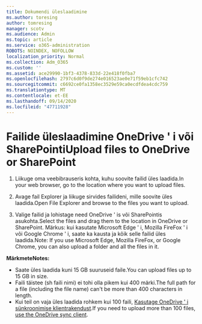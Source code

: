 ```yaml
---
title: Dokumendi üleslaadimine
ms.author: toresing
author: tomresing
manager: scotv
ms.audience: Admin
ms.topic: article
ms.service: o365-administration
ROBOTS: NOINDEX, NOFOLLOW
localization_priority: Normal
ms.collection: Adm_O365
ms.custom: ''
ms.assetid: ace29990-1bf3-4378-833d-22e418f0fba7
ms.openlocfilehash: 2797c6d0f9de274e016523ae0e71f59eb1cfc742
ms.sourcegitcommit: c6692ce0fa1358ec3529e59ca0ecdfdea4cdc759
ms.translationtype: MT
ms.contentlocale: et-EE
ms.lasthandoff: 09/14/2020
ms.locfileid: "47711928"
---
```

# <a name="upload-files-to-onedrive-or-sharepoint"></a><span data-ttu-id="07350-102">Failide üleslaadimine OneDrive ' i või SharePointi</span><span class="sxs-lookup"><span data-stu-id="07350-102">Upload files to OneDrive or SharePoint</span></span>

1. <span data-ttu-id="07350-103">Liikuge oma veebibrauseris kohta, kuhu soovite failid üles laadida.</span><span class="sxs-lookup"><span data-stu-id="07350-103">In your web browser, go to the location where you want to upload files.</span></span>
    
2. <span data-ttu-id="07350-104">Avage fail Explorer ja liikuge sirvides failideni, mille soovite üles laadida.</span><span class="sxs-lookup"><span data-stu-id="07350-104">Open File Explorer and browse to the files you want to upload.</span></span>
    
3. <span data-ttu-id="07350-105">Valige failid ja lohistage need OneDrive ' is või SharePointis asukohta.</span><span class="sxs-lookup"><span data-stu-id="07350-105">Select the files and drag them to the location in OneDrive or SharePoint.</span></span> <span data-ttu-id="07350-106">Märkus: kui kasutate Microsoft Edge ' i, Mozilla FireFox ' i või Google Chrome ' i, saate ka kausta ja kõik selle failid üles laadida.</span><span class="sxs-lookup"><span data-stu-id="07350-106">Note: If you use Microsoft Edge, Mozilla FireFox, or Google Chrome, you can also upload a folder and all the files in it.</span></span>
    
<span data-ttu-id="07350-107">**Märkmete**</span><span class="sxs-lookup"><span data-stu-id="07350-107">**Notes:**</span></span>

- <span data-ttu-id="07350-108">Saate üles laadida kuni 15 GB suuruseid faile.</span><span class="sxs-lookup"><span data-stu-id="07350-108">You can upload files up to 15 GB in size.</span></span> 
- <span data-ttu-id="07350-109">Faili täistee (sh faili nimi) ei tohi olla pikem kui 400 märki.</span><span class="sxs-lookup"><span data-stu-id="07350-109">The full path for a file (including the file name) can't be more than 400 characters in length.</span></span> 
- <span data-ttu-id="07350-110">Kui teil on vaja üles laadida rohkem kui 100 faili, [Kasutage OneDrive ' i sünkroonimise klientrakendust](https://go.microsoft.com/fwlink/?linkid=866427).</span><span class="sxs-lookup"><span data-stu-id="07350-110">If you need to upload more than 100 files, [use the OneDrive sync client](https://go.microsoft.com/fwlink/?linkid=866427).</span></span> 
  

